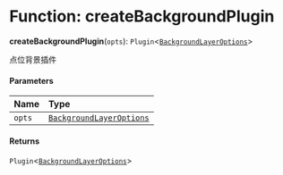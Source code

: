 # Function: createBackgroundPlugin

**createBackgroundPlugin**(`opts`): `Plugin`<[`BackgroundLayerOptions`](/auto-docs/background-plugin/interfaces/BackgroundLayerOptions.md)>

点位背景插件

#### Parameters

| Name | Type |
| :------ | :------ |
| `opts` | [`BackgroundLayerOptions`](/auto-docs/background-plugin/interfaces/BackgroundLayerOptions.md) |

#### Returns

`Plugin`<[`BackgroundLayerOptions`](/auto-docs/background-plugin/interfaces/BackgroundLayerOptions.md)>
